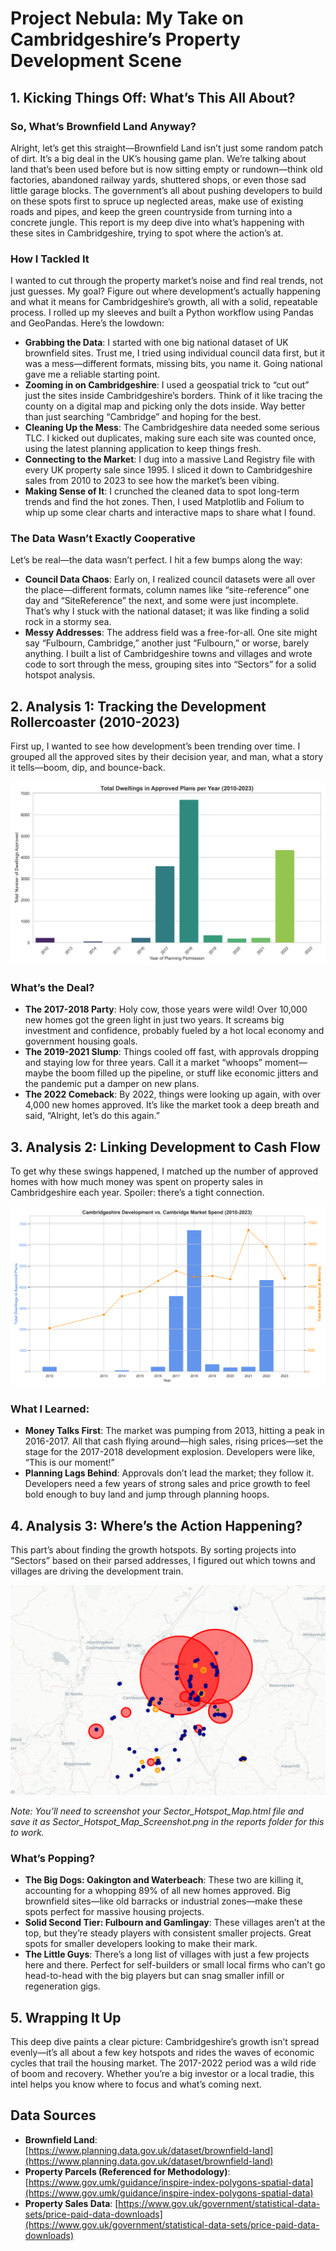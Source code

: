 # Project Nebula: My Take on Cambridgeshire’s Property Development Scene

## 1. Kicking Things Off: What’s This All About?

### So, What’s Brownfield Land Anyway?
Alright, let’s get this straight—Brownfield Land isn’t just some random patch of dirt. It’s a big deal in the UK’s housing game plan. We’re talking about land that’s been used before but is now sitting empty or rundown—think old factories, abandoned railway yards, shuttered shops, or even those sad little garage blocks. The government’s all about pushing developers to build on these spots first to spruce up neglected areas, make use of existing roads and pipes, and keep the green countryside from turning into a concrete jungle. This report is my deep dive into what’s happening with these sites in Cambridgeshire, trying to spot where the action’s at.

### How I Tackled It
I wanted to cut through the property market’s noise and find real trends, not just guesses. My goal? Figure out where development’s actually happening and what it means for Cambridgeshire’s growth, all with a solid, repeatable process. I rolled up my sleeves and built a Python workflow using Pandas and GeoPandas. Here’s the lowdown:

- **Grabbing the Data**: I started with one big national dataset of UK brownfield sites. Trust me, I tried using individual council data first, but it was a mess—different formats, missing bits, you name it. Going national gave me a reliable starting point.
- **Zooming in on Cambridgeshire**: I used a geospatial trick to “cut out” just the sites inside Cambridgeshire’s borders. Think of it like tracing the county on a digital map and picking only the dots inside. Way better than just searching “Cambridge” and hoping for the best.
- **Cleaning Up the Mess**: The Cambridgeshire data needed some serious TLC. I kicked out duplicates, making sure each site was counted once, using the latest planning application to keep things fresh.
- **Connecting to the Market**: I dug into a massive Land Registry file with every UK property sale since 1995. I sliced it down to Cambridgeshire sales from 2010 to 2023 to see how the market’s been vibing.
- **Making Sense of It**: I crunched the cleaned data to spot long-term trends and find the hot zones. Then, I used Matplotlib and Folium to whip up some clear charts and interactive maps to share what I found.

### The Data Wasn’t Exactly Cooperative
Let’s be real—the data wasn’t perfect. I hit a few bumps along the way:

- **Council Data Chaos**: Early on, I realized council datasets were all over the place—different formats, column names like “site-reference” one day and “SiteReference” the next, and some were just incomplete. That’s why I stuck with the national dataset; it was like finding a solid rock in a stormy sea.
- **Messy Addresses**: The address field was a free-for-all. One site might say “Fulbourn, Cambridge,” another just “Fulbourn,” or worse, barely anything. I built a list of Cambridgeshire towns and villages and wrote code to sort through the mess, grouping sites into “Sectors” for a solid hotspot analysis.

## 2. Analysis 1: Tracking the Development Rollercoaster (2010-2023)
First up, I wanted to see how development’s been trending over time. I grouped all the approved sites by their decision year, and man, what a story it tells—boom, dip, and bounce-back.

![Yearly Development Growth Chart](reports\Yearly_Development_Growth.png)

### What’s the Deal?
- **The 2017-2018 Party**: Holy cow, those years were wild! Over 10,000 new homes got the green light in just two years. It screams big investment and confidence, probably fueled by a hot local economy and government housing goals.
- **The 2019-2021 Slump**: Things cooled off fast, with approvals dropping and staying low for three years. Call it a market “whoops” moment—maybe the boom filled up the pipeline, or stuff like economic jitters and the pandemic put a damper on new plans.
- **The 2022 Comeback**: By 2022, things were looking up again, with over 4,000 new homes approved. It’s like the market took a deep breath and said, “Alright, let’s do this again.”

## 3. Analysis 2: Linking Development to Cash Flow
To get why these swings happened, I matched up the number of approved homes with how much money was spent on property sales in Cambridgeshire each year. Spoiler: there’s a tight connection.

![Development vs. Market Spend Flowchart](reports\Development_vs_Market_Spend_Flowchart.png)

### What I Learned:
- **Money Talks First**: The market was pumping from 2013, hitting a peak in 2016-2017. All that cash flying around—high sales, rising prices—set the stage for the 2017-2018 development explosion. Developers were like, “This is our moment!”
- **Planning Lags Behind**: Approvals don’t lead the market; they follow it. Developers need a few years of strong sales and price growth to feel bold enough to buy land and jump through planning hoops.

## 4. Analysis 3: Where’s the Action Happening?
This part’s about finding the growth hotspots. By sorting projects into “Sectors” based on their parsed addresses, I figured out which towns and villages are driving the development train.

![Hotspot Map Screenshot](reports\Brownfield_Development_Hotspots.png)

*Note: You’ll need to screenshot your Sector_Hotspot_Map.html file and save it as Sector_Hotspot_Map_Screenshot.png in the reports folder for this to work.*

### What’s Popping?
- **The Big Dogs: Oakington and Waterbeach**: These two are killing it, accounting for a whopping 89% of all new homes approved. Big brownfield sites—like old barracks or industrial zones—make these spots perfect for massive housing projects.
- **Solid Second Tier: Fulbourn and Gamlingay**: These villages aren’t at the top, but they’re steady players with consistent smaller projects. Great spots for smaller developers looking to make their mark.
- **The Little Guys**: There’s a long list of villages with just a few projects here and there. Perfect for self-builders or small local firms who can’t go head-to-head with the big players but can snag smaller infill or regeneration gigs.

## 5. Wrapping It Up
This deep dive paints a clear picture: Cambridgeshire’s growth isn’t spread evenly—it’s all about a few key hotspots and rides the waves of economic cycles that trail the housing market. The 2017-2022 period was a wild ride of boom and recovery. Whether you’re a big investor or a local tradie, this intel helps you know where to focus and what’s coming next.

## Data Sources
- **Brownfield Land**: [https://www.planning.data.gov.uk/dataset/brownfield-land](https://www.planning.data.gov.uk/dataset/brownfield-land)
- **Property Parcels (Referenced for Methodology)**: [https://www.gov.umk/guidance/inspire-index-polygons-spatial-data](https://www.gov.umk/guidance/inspire-index-polygons-spatial-data)
- **Property Sales Data**: [https://www.gov.uk/government/statistical-data-sets/price-paid-data-downloads](https://www.gov.uk/government/statistical-data-sets/price-paid-data-downloads)

